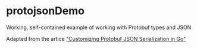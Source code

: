 # protojsonDemo

Working, self-contained example of working with Protobuf types and JSON

Adapted from the artice ["Customizing Protobuf JSON Serialization in Go"](https://seb-nyberg.medium.com/customizing-protobuf-json-serialization-in-golang-6c58b5890356)
